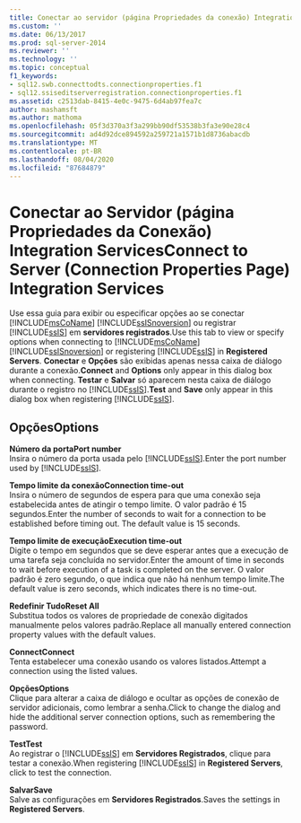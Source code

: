 ```yaml
---
title: Conectar ao servidor (página Propriedades da conexão) Integration Services | Microsoft Docs
ms.custom: ''
ms.date: 06/13/2017
ms.prod: sql-server-2014
ms.reviewer: ''
ms.technology: ''
ms.topic: conceptual
f1_keywords:
- sql12.swb.connecttodts.connectionproperties.f1
- sql12.ssiseditserverregistration.connectionproperties.f1
ms.assetid: c2513dab-8415-4e0c-9475-6d4ab97fea7c
author: mashamsft
ms.author: mathoma
ms.openlocfilehash: 05f3d370a3f3a299bb90df53538b3fa3e90e28c4
ms.sourcegitcommit: ad4d92dce894592a259721a1571b1d8736abacdb
ms.translationtype: MT
ms.contentlocale: pt-BR
ms.lasthandoff: 08/04/2020
ms.locfileid: "87684879"
---
```

# <a name="connect-to-server-connection-properties-page-integration-services"></a><span data-ttu-id="5a330-102">Conectar ao Servidor (página Propriedades da Conexão) Integration Services</span><span class="sxs-lookup"><span data-stu-id="5a330-102">Connect to Server (Connection Properties Page) Integration Services</span></span>
  <span data-ttu-id="5a330-103">Use essa guia para exibir ou especificar opções ao se conectar [!INCLUDE[msCoName](../includes/msconame-md.md)] [!INCLUDE[ssISnoversion](../includes/ssisnoversion-md.md)] ou registrar [!INCLUDE[ssIS](../includes/ssis-md.md)] em **servidores registrados**.</span><span class="sxs-lookup"><span data-stu-id="5a330-103">Use this tab to view or specify options when connecting to [!INCLUDE[msCoName](../includes/msconame-md.md)] [!INCLUDE[ssISnoversion](../includes/ssisnoversion-md.md)] or registering [!INCLUDE[ssIS](../includes/ssis-md.md)] in **Registered Servers**.</span></span> <span data-ttu-id="5a330-104">**Conectar** e **Opções** são exibidas apenas nessa caixa de diálogo durante a conexão.</span><span class="sxs-lookup"><span data-stu-id="5a330-104">**Connect** and **Options** only appear in this dialog box when connecting.</span></span> <span data-ttu-id="5a330-105">**Testar** e **Salvar** só aparecem nesta caixa de diálogo durante o registro no [!INCLUDE[ssIS](../includes/ssis-md.md)].</span><span class="sxs-lookup"><span data-stu-id="5a330-105">**Test** and **Save** only appear in this dialog box when registering [!INCLUDE[ssIS](../includes/ssis-md.md)].</span></span>  
  
## <a name="options"></a><span data-ttu-id="5a330-106">Opções</span><span class="sxs-lookup"><span data-stu-id="5a330-106">Options</span></span>  
 <span data-ttu-id="5a330-107">**Número da porta**</span><span class="sxs-lookup"><span data-stu-id="5a330-107">**Port number**</span></span>  
 <span data-ttu-id="5a330-108">Insira o número da porta usada pelo [!INCLUDE[ssIS](../includes/ssis-md.md)].</span><span class="sxs-lookup"><span data-stu-id="5a330-108">Enter the port number used by [!INCLUDE[ssIS](../includes/ssis-md.md)].</span></span>  
  
 <span data-ttu-id="5a330-109">**Tempo limite da conexão**</span><span class="sxs-lookup"><span data-stu-id="5a330-109">**Connection time-out**</span></span>  
 <span data-ttu-id="5a330-110">Insira o número de segundos de espera para que uma conexão seja estabelecida antes de atingir o tempo limite. O valor padrão é 15 segundos.</span><span class="sxs-lookup"><span data-stu-id="5a330-110">Enter the number of seconds to wait for a connection to be established before timing out. The default value is 15 seconds.</span></span>  
  
 <span data-ttu-id="5a330-111">**Tempo limite de execução**</span><span class="sxs-lookup"><span data-stu-id="5a330-111">**Execution time-out**</span></span>  
 <span data-ttu-id="5a330-112">Digite o tempo em segundos que se deve esperar antes que a execução de uma tarefa seja concluída no servidor.</span><span class="sxs-lookup"><span data-stu-id="5a330-112">Enter the amount of time in seconds to wait before execution of a task is completed on the server.</span></span> <span data-ttu-id="5a330-113">O valor padrão é zero segundo, o que indica que não há nenhum tempo limite.</span><span class="sxs-lookup"><span data-stu-id="5a330-113">The default value is zero seconds, which indicates there is no time-out.</span></span>  
  
 <span data-ttu-id="5a330-114">**Redefinir Tudo**</span><span class="sxs-lookup"><span data-stu-id="5a330-114">**Reset All**</span></span>  
 <span data-ttu-id="5a330-115">Substitua todos os valores de propriedade de conexão digitados manualmente pelos valores padrão.</span><span class="sxs-lookup"><span data-stu-id="5a330-115">Replace all manually entered connection property values with the default values.</span></span>  
  
 <span data-ttu-id="5a330-116">**Connect**</span><span class="sxs-lookup"><span data-stu-id="5a330-116">**Connect**</span></span>  
 <span data-ttu-id="5a330-117">Tenta estabelecer uma conexão usando os valores listados.</span><span class="sxs-lookup"><span data-stu-id="5a330-117">Attempt a connection using the listed values.</span></span>  
  
 <span data-ttu-id="5a330-118">**Opções**</span><span class="sxs-lookup"><span data-stu-id="5a330-118">**Options**</span></span>  
 <span data-ttu-id="5a330-119">Clique para alterar a caixa de diálogo e ocultar as opções de conexão de servidor adicionais, como lembrar a senha.</span><span class="sxs-lookup"><span data-stu-id="5a330-119">Click to change the dialog and hide the additional server connection options, such as remembering the password.</span></span>  
  
 <span data-ttu-id="5a330-120">**Test**</span><span class="sxs-lookup"><span data-stu-id="5a330-120">**Test**</span></span>  
 <span data-ttu-id="5a330-121">Ao registrar o [!INCLUDE[ssIS](../includes/ssis-md.md)] em **Servidores Registrados**, clique para testar a conexão.</span><span class="sxs-lookup"><span data-stu-id="5a330-121">When registering [!INCLUDE[ssIS](../includes/ssis-md.md)] in **Registered Servers**, click to test the connection.</span></span>  
  
 <span data-ttu-id="5a330-122">**Salvar**</span><span class="sxs-lookup"><span data-stu-id="5a330-122">**Save**</span></span>  
 <span data-ttu-id="5a330-123">Salve as configurações em **Servidores Registrados**.</span><span class="sxs-lookup"><span data-stu-id="5a330-123">Saves the settings in **Registered Servers**.</span></span>  
  
  
